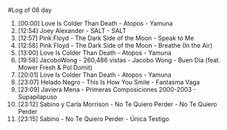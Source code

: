 #Log of 08 day

1. [00:00] Love Is Colder Than Death - Atopos - Yamuna
1. [12:54] Joey Alexander - SALT - SALT
1. [12:57] Pink Floyd - The Dark Side of the Moon - Speak to Me
1. [12:58] Pink Floyd - The Dark Side of the Moon - Breathe (In the Air)
1. [13:00] Love Is Colder Than Death - Atopos - Yamuna
1. [19:58] JacoboWong - 260,486 vistas - Jacobo Wong - Buen Día (feat. Mower Fresh & Pol Domit)
1. [20:01] Love Is Colder Than Death - Atopos - Yamuna
1. [23:07] Helado Negro - This Is How You Smile - Fantasma Vaga
1. [23:09] Javiera Mena - Primeras Composiciones 2000-2003 - Supapilapuso
1. [23:12] Sabino y Carla Morrison - No Te Quiero Perder - No Te Quiero Perder
1. [23:15] Sabino - No Te Quiero Perder - Única Testigo
